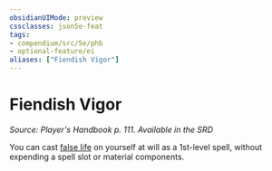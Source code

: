 ```yaml
---
obsidianUIMode: preview
cssclasses: json5e-feat
tags:
- compendium/src/5e/phb
- optional-feature/ei
aliases: ["Fiendish Vigor"]
---
```

# Fiendish Vigor
*Source: Player's Handbook p. 111. Available in the <span title='Systems Reference Document (5.1)'>SRD</span>*  

You can cast [false life](Mechanics/spells/false-life.md) on yourself at will as a 1st-level spell, without expending a spell slot or material components.